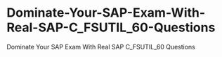 # Dominate-Your-SAP-Exam-With-Real-SAP-C_FSUTIL_60-Questions
Dominate Your SAP Exam With Real SAP C_FSUTIL_60 Questions
